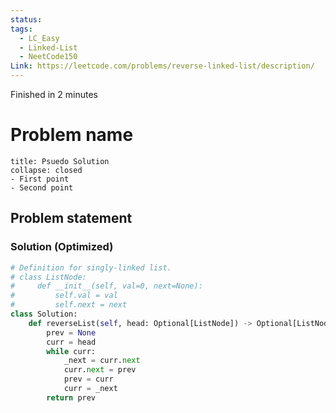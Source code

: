 ```yaml
---
status: 
tags:
  - LC_Easy
  - Linked-List
  - NeetCode150
Link: https://leetcode.com/problems/reverse-linked-list/description/
---
```

Finished in 2 minutes
# Problem name
```ad-tldr
title: Psuedo Solution
collapse: closed
- First point
- Second point
```
## Problem statement

### Solution (Optimized)
```python
# Definition for singly-linked list.
# class ListNode:
#     def __init__(self, val=0, next=None):
#         self.val = val
#         self.next = next
class Solution:
    def reverseList(self, head: Optional[ListNode]) -> Optional[ListNode]:
        prev = None
        curr = head
        while curr:
            _next = curr.next
            curr.next = prev
            prev = curr
            curr = _next
        return prev
        

```
